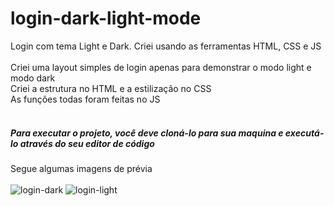 # login-dark-light-mode
Login com tema Light e Dark. Criei usando as ferramentas HTML, CSS e JS <br>
<br>
Criei uma layout simples de login apenas para demonstrar o modo light e modo dark <br>
Criei a estrutura no HTML e a estilização no CSS <br>
As funções todas foram feitas no JS <br>
<br>
##### Para executar o projeto, você deve cloná-lo para sua maquina e executá-lo através do seu editor de código
Segue algumas imagens de prévia <br>
<br>
![login-dark](https://user-images.githubusercontent.com/117482909/226502112-1e0bdc4e-1a73-44c0-9654-c8107d72a420.png)
![login-light](https://user-images.githubusercontent.com/117482909/226502114-90957281-01cc-4796-91ff-111842a57f54.png)
